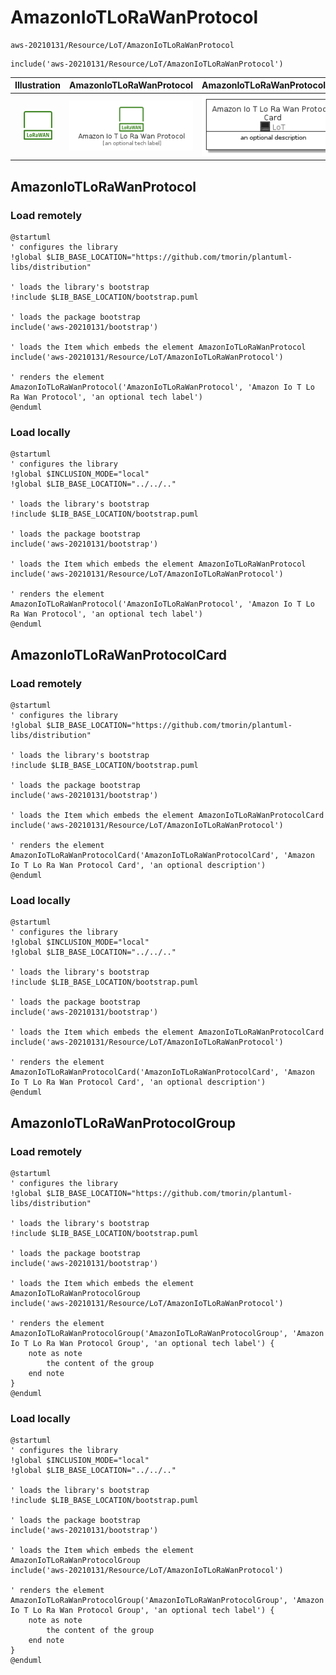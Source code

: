 # AmazonIoTLoRaWanProtocol


```text
aws-20210131/Resource/LoT/AmazonIoTLoRaWanProtocol
```

```text
include('aws-20210131/Resource/LoT/AmazonIoTLoRaWanProtocol')
```



| Illustration | AmazonIoTLoRaWanProtocol | AmazonIoTLoRaWanProtocolCard | AmazonIoTLoRaWanProtocolGroup |
| :---: | :---: | :---: | :---: |
| ![illustration for Illustration](../../../aws-20210131/Resource/LoT/AmazonIoTLoRaWanProtocol.png) | ![illustration for AmazonIoTLoRaWanProtocol](../../../aws-20210131/Resource/LoT/AmazonIoTLoRaWanProtocol.Local.png) | ![illustration for AmazonIoTLoRaWanProtocolCard](../../../aws-20210131/Resource/LoT/AmazonIoTLoRaWanProtocolCard.Local.png) | ![illustration for AmazonIoTLoRaWanProtocolGroup](../../../aws-20210131/Resource/LoT/AmazonIoTLoRaWanProtocolGroup.Local.png) |




## AmazonIoTLoRaWanProtocol

### Load remotely
```plantuml
@startuml
' configures the library
!global $LIB_BASE_LOCATION="https://github.com/tmorin/plantuml-libs/distribution"

' loads the library's bootstrap
!include $LIB_BASE_LOCATION/bootstrap.puml

' loads the package bootstrap
include('aws-20210131/bootstrap')

' loads the Item which embeds the element AmazonIoTLoRaWanProtocol
include('aws-20210131/Resource/LoT/AmazonIoTLoRaWanProtocol')

' renders the element
AmazonIoTLoRaWanProtocol('AmazonIoTLoRaWanProtocol', 'Amazon Io T Lo Ra Wan Protocol', 'an optional tech label')
@enduml
```

### Load locally
```plantuml
@startuml
' configures the library
!global $INCLUSION_MODE="local"
!global $LIB_BASE_LOCATION="../../.."

' loads the library's bootstrap
!include $LIB_BASE_LOCATION/bootstrap.puml

' loads the package bootstrap
include('aws-20210131/bootstrap')

' loads the Item which embeds the element AmazonIoTLoRaWanProtocol
include('aws-20210131/Resource/LoT/AmazonIoTLoRaWanProtocol')

' renders the element
AmazonIoTLoRaWanProtocol('AmazonIoTLoRaWanProtocol', 'Amazon Io T Lo Ra Wan Protocol', 'an optional tech label')
@enduml
```

## AmazonIoTLoRaWanProtocolCard

### Load remotely
```plantuml
@startuml
' configures the library
!global $LIB_BASE_LOCATION="https://github.com/tmorin/plantuml-libs/distribution"

' loads the library's bootstrap
!include $LIB_BASE_LOCATION/bootstrap.puml

' loads the package bootstrap
include('aws-20210131/bootstrap')

' loads the Item which embeds the element AmazonIoTLoRaWanProtocolCard
include('aws-20210131/Resource/LoT/AmazonIoTLoRaWanProtocol')

' renders the element
AmazonIoTLoRaWanProtocolCard('AmazonIoTLoRaWanProtocolCard', 'Amazon Io T Lo Ra Wan Protocol Card', 'an optional description')
@enduml
```

### Load locally
```plantuml
@startuml
' configures the library
!global $INCLUSION_MODE="local"
!global $LIB_BASE_LOCATION="../../.."

' loads the library's bootstrap
!include $LIB_BASE_LOCATION/bootstrap.puml

' loads the package bootstrap
include('aws-20210131/bootstrap')

' loads the Item which embeds the element AmazonIoTLoRaWanProtocolCard
include('aws-20210131/Resource/LoT/AmazonIoTLoRaWanProtocol')

' renders the element
AmazonIoTLoRaWanProtocolCard('AmazonIoTLoRaWanProtocolCard', 'Amazon Io T Lo Ra Wan Protocol Card', 'an optional description')
@enduml
```

## AmazonIoTLoRaWanProtocolGroup

### Load remotely
```plantuml
@startuml
' configures the library
!global $LIB_BASE_LOCATION="https://github.com/tmorin/plantuml-libs/distribution"

' loads the library's bootstrap
!include $LIB_BASE_LOCATION/bootstrap.puml

' loads the package bootstrap
include('aws-20210131/bootstrap')

' loads the Item which embeds the element AmazonIoTLoRaWanProtocolGroup
include('aws-20210131/Resource/LoT/AmazonIoTLoRaWanProtocol')

' renders the element
AmazonIoTLoRaWanProtocolGroup('AmazonIoTLoRaWanProtocolGroup', 'Amazon Io T Lo Ra Wan Protocol Group', 'an optional tech label') {
    note as note
        the content of the group
    end note
}
@enduml
```

### Load locally
```plantuml
@startuml
' configures the library
!global $INCLUSION_MODE="local"
!global $LIB_BASE_LOCATION="../../.."

' loads the library's bootstrap
!include $LIB_BASE_LOCATION/bootstrap.puml

' loads the package bootstrap
include('aws-20210131/bootstrap')

' loads the Item which embeds the element AmazonIoTLoRaWanProtocolGroup
include('aws-20210131/Resource/LoT/AmazonIoTLoRaWanProtocol')

' renders the element
AmazonIoTLoRaWanProtocolGroup('AmazonIoTLoRaWanProtocolGroup', 'Amazon Io T Lo Ra Wan Protocol Group', 'an optional tech label') {
    note as note
        the content of the group
    end note
}
@enduml
```

